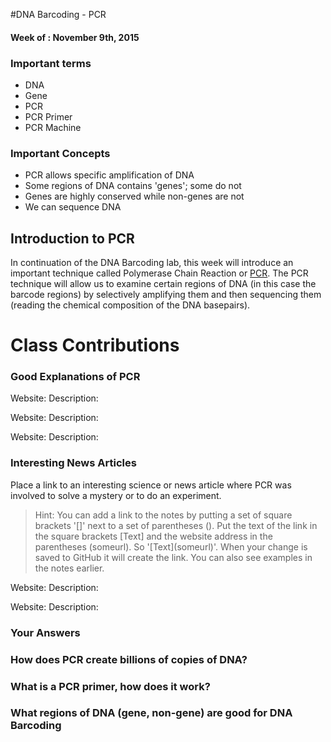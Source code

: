 #DNA Barcoding - PCR
#### Week of : November 9th, 2015

### Important terms

* DNA
* Gene
* PCR
* PCR Primer
* PCR Machine




### Important Concepts
* PCR allows specific amplification of DNA
* Some regions of DNA contains 'genes'; some do not
* Genes are highly conserved while non-genes are not
* We can sequence DNA



## Introduction to PCR

In continuation of the DNA Barcoding lab, this week will introduce an important technique called Polymerase Chain Reaction or [PCR](https://en.wikipedia.org/wiki/Polymerase_chain_reaction). The PCR technique will allow us to examine certain regions of DNA (in this case the barcode regions) by selectively amplifying them and then sequencing them (reading the chemical composition of the DNA basepairs). 

# Class Contributions

### Good Explanations of PCR

Website:
Description:

Website:
Description:

Website:
Description:

### Interesting News Articles

Place a link to an interesting science or news article where PCR was involved to solve a mystery or to do an experiment. 

>Hint: You can add a link to the notes by putting a set of square brackets '[]' next to a set of parentheses (). Put the text of the link in the square brackets [Text] and the website address in the parentheses (someurl). So '\[Text](someurl)'. When your change is saved  to GitHub it will create the link. You can also see examples in the notes earlier. 

Website:
Description:

Website:
Description:

### Your Answers

### How does PCR create billions of copies of DNA?
### What is a PCR primer, how does it work?
### What regions of DNA (gene, non-gene) are good for DNA Barcoding

